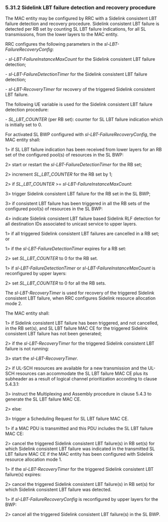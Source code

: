 ### 5.31.2 Sidelink LBT failure detection and recovery procedure

The MAC entity may be configured by RRC with a Sidelink consistent LBT
failure detection and recovery procedure. Sidelink consistent LBT
failure is detected per RB set by counting SL LBT failure indications,
for all SL transmissions, from the lower layers to the MAC entity.

RRC configures the following parameters in the
*sl-LBT-FailureRecoveryConfig*:

\- *sl-LBT-FailureInstanceMaxCount* for the Sidelink consistent LBT
failure detection;

\- *sl-LBT-FailureDetectionTimer* for the Sidelink consistent LBT
failure detection;

*- sl-LBT-RecoveryTimer* for recovery of the triggered Sidelink
consistent LBT failure.

The following UE variable is used for the Sidelink consistent LBT
failure detection procedure:

\- *SL_LBT_COUNTER* (per RB set): counter for SL LBT failure indication
which is initially set to 0.

For activated SL BWP configured with *sl-LBT-FailureRecoveryConfig*, the
MAC entity shall:

1\> if SL LBT failure indication has been received from lower layers for
an RB set of the configured pool(s) of resources in the SL BWP:

2\> start or restart the *sl-LBT-FailureDetectionTimer* for the RB set;

2\> increment *SL_LBT_COUNTER* for the RB set by 1;

2\> if *SL_LBT_COUNTER* \>= *sl-LBT-FailureInstanceMaxCount*:

3\> trigger Sidelink consistent LBT failure for the RB set in the SL
BWP;

3\> if consistent LBT failure has been triggered in all the RB sets of
the configured pool(s) of resources in the SL BWP:

4\> indicate Sidelink consistent LBT failure based Sidelink RLF
detection for all destination IDs associated to unicast service to upper
layers.

1\> if all triggered Sidelink consistent LBT failures are cancelled in a
RB set; or

1\> if the *sl-LBT-FailureDetectionTimer* expires for a RB set:

2\> set *SL_LBT_COUNTER* to 0 for the RB set.

1\> if *sl-LBT-FailureDetectionTimer* or
*sl-LBT-FailureInstanceMaxCount* is reconfigured by upper layers:

2\> set *SL_LBT_COUNTER* to 0 for all the RB sets.

The *sl-LBT-RecoveryTimer* is used for recovery of the triggered
Sidelink consistent LBT failure, when RRC configures Sidelink resource
allocation mode 2.

The MAC entity shall:

1\> if Sidelink consistent LBT failure has been triggered, and not
cancelled, in the RB set(s), and SL LBT failure MAC CE for the triggered
Sidelink consistent LBT failure has not been generated;

2\> if the *sl-LBT-RecoveryTimer* for the triggered Sidelink consistent
LBT failure is not running:

3\> start the *sl-LBT-RecoveryTimer*.

2\> if UL-SCH resources are available for a new transmission and the
UL-SCH resources can accommodate the SL LBT failure MAC CE plus its
subheader as a result of logical channel prioritization according to
clause 5.4.3.1:

3\> instruct the Multiplexing and Assembly procedure in clause 5.4.3 to
generate the SL LBT failure MAC CE.

2\> else:

3\> trigger a Scheduling Request for SL LBT failure MAC CE.

1\> if a MAC PDU is transmitted and this PDU includes the SL LBT failure
MAC CE:

2\> cancel the triggered Sidelink consistent LBT failure(s) in RB set(s)
for which Sidelink consistent LBT failure was indicated in the
transmitted SL LBT failure MAC CE if the MAC entity has been configured
with Sidelink resource allocation mode 1.

1\> if the *sl-LBT-RecoveryTimer* for the triggered Sidelink consistent
LBT failure(s) expires:

2\> cancel the triggered Sidelink consistent LBT failure(s) in RB set(s)
for which Sidelink consistent LBT failure was detected.

1\> if *sl-LBT-FailureRecoveryConfig* is reconfigured by upper layers
for the BWP:

2\> cancel all the triggered Sidelink consistent LBT failure(s) in the
SL BWP.